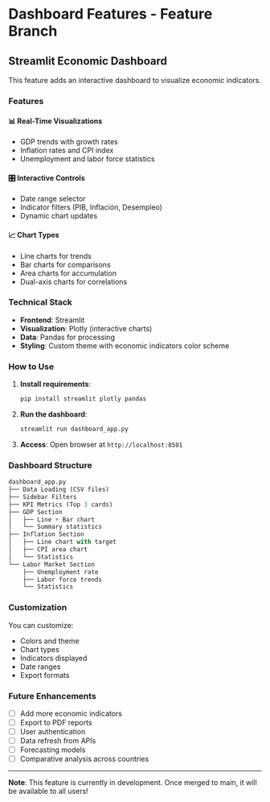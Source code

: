 # Dashboard Features - Feature Branch

## Streamlit Economic Dashboard

This feature adds an interactive dashboard to visualize economic indicators.

### Features

#### 📊 Real-Time Visualizations
- GDP trends with growth rates
- Inflation rates and CPI index
- Unemployment and labor force statistics

#### 🎛️ Interactive Controls
- Date range selector
- Indicator filters (PIB, Inflación, Desempleo)
- Dynamic chart updates

#### 📈 Chart Types
- Line charts for trends
- Bar charts for comparisons
- Area charts for accumulation
- Dual-axis charts for correlations

### Technical Stack

- **Frontend**: Streamlit
- **Visualization**: Plotly (interactive charts)
- **Data**: Pandas for processing
- **Styling**: Custom theme with economic indicators color scheme

### How to Use

1. **Install requirements**:
   ```bash
   pip install streamlit plotly pandas
   ```

2. **Run the dashboard**:
   ```bash
   streamlit run dashboard_app.py
   ```

3. **Access**: Open browser at `http://localhost:8501`

### Dashboard Structure

```python
dashboard_app.py
├── Data Loading (CSV files)
├── Sidebar Filters
├── KPI Metrics (Top 3 cards)
├── GDP Section
│   ├── Line + Bar chart
│   └── Summary statistics
├── Inflation Section
│   ├── Line chart with target
│   ├── CPI area chart
│   └── Statistics
└── Labor Market Section
    ├── Unemployment rate
    ├── Labor force trends
    └── Statistics
```

### Customization

You can customize:
- Colors and theme
- Chart types
- Indicators displayed
- Date ranges
- Export formats

### Future Enhancements

- [ ] Add more economic indicators
- [ ] Export to PDF reports
- [ ] User authentication
- [ ] Data refresh from APIs
- [ ] Forecasting models
- [ ] Comparative analysis across countries

---

**Note**: This feature is currently in development. Once merged to main, it will be available to all users!
